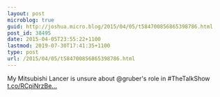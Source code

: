 ```yaml
---
layout: post
microblog: true
guid: http://joshua.micro.blog/2015/04/05/t584700856865398786.html
post_id: 38495
date: 2015-04-05T23:55:22+1100
lastmod: 2019-07-30T17:41:35+1100
type: post
url: /2015/04/05/t584700856865398786.html
---
```

My Mitsubishi Lancer is unsure about @gruber's role in #TheTalkShow [t.co/RCpiNrzBe...](http://t.co/RCpiNrzBeb)

